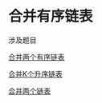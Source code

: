 # 合并有序链表

涉及题目

[合并两个有序链表](https://leetcode.cn/problems/merge-two-sorted-lists)

[合并K个升序链表](https://leetcode.cn/problems/merge-k-sorted-lists)

[合并两个链表](https://leetcode.cn/problems/merge-in-between-linked-lists)

